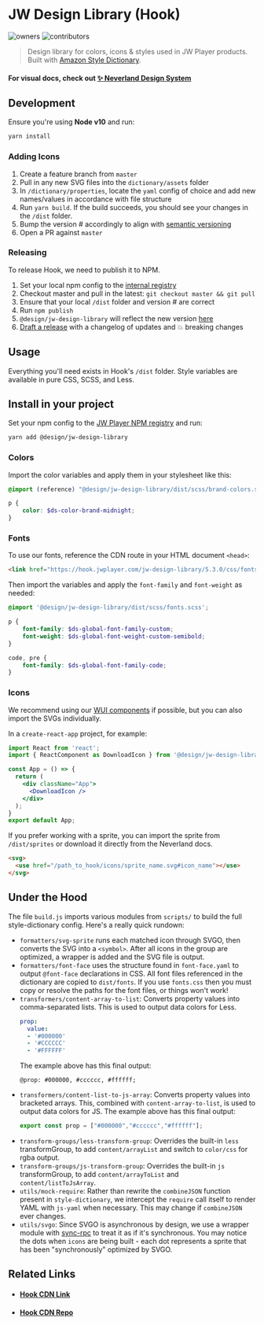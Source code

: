 # JW Design Library (Hook)

![owners](https://img.shields.io/badge/owners-Design--Team-brightgreen.svg)
![contributors](https://img.shields.io/badge/contributors-Portal--NL-yellow.svg)

> Design library for colors, icons & styles used in JW Player products. Built with 
[Amazon Style Dictionary](https://github.com/amzn/style-dictionary/).

#### For visual docs, check out [:sparkles:  Neverland Design System](https://design.jwplayer.com/docs/#/)

## Development

Ensure you're using **Node v10** and run:

```bash
yarn install
```

### Adding Icons

1. Create a feature branch from `master`
2. Pull in any new SVG files into the `dictionary/assets` folder
3. In `/dictionary/properties`, locate the `yaml` config of choice and add new names/values in accordance with file structure
4. Run `yarn build`. If the build succeeds, you should see your changes in the `/dist` folder.
5. Bump the version # accordingly to align with [semantic versioning](https://semver.org/)
6. Open a PR against `master`

### Releasing

To release Hook, we need to publish it to NPM.

1. Set your local npm config to the [internal registry](https://npm-registry.longtailvideo.com/-/web/detail/@design/jw-design-library)
2. Checkout master and pull in the latest: `git checkout master && git pull`
3. Ensure that your local `/dist` folder and version # are correct
4. Run `npm publish`
5. `@design/jw-design-library` will reflect the new version [here](https://npm-registry.longtailvideo.com/-/web/detail/@design/jw-design-library)
6. [Draft a release](https://github.com/jwplayer/jw-design-library/releases) with a changelog of updates and :boom: breaking changes


## Usage

Everything you'll need exists in Hook's `/dist` folder. Style variables are available in pure CSS, SCSS, and Less.

## Install in your project

Set your npm config to the [JW Player NPM registry](https://npm-registry.longtailvideo.com/-/web/detail/@design/jw-design-library) and run:

```bash
yarn add @design/jw-design-library
```

### Colors

Import the color variables and apply them in your stylesheet like this:

```scss
@import (reference) "@design/jw-design-library/dist/scss/brand-colors.scss";

p {
    color: $ds-color-brand-midnight;
}
```

### Fonts

To use our fonts, reference the CDN route in your HTML document `<head>`:

```html
<link href="https://hook.jwplayer.com/jw-design-library/5.3.0/css/fonts.css" rel="stylesheet" />
```

Then import the variables and apply the `font-family` and `font-weight` as needed:

```scss
@import '@design/jw-design-library/dist/scss/fonts.scss';

p {
    font-family: $ds-global-font-family-custom;
    font-weight: $ds-global-font-weight-custom-semibold;
}

code, pre {
    font-family: $ds-global-font-family-code;
}
```

### Icons

We recommend using our [WUI components](https://stg-wui.jwplayer.com/component/icon) if possible, but you can also import the SVGs individually. 

In a `create-react-app` project, for example:

```jsx
import React from 'react';
import { ReactComponent as DownloadIcon } from '@design/jw-design-library/dist/icon/dashboard/download.svg';

const App = () => {
  return (
    <div className="App">
      <DownloadIcon />
    </div>
  );
}
export default App;
```

If you prefer working with a sprite, you can import the sprite from `/dist/sprites` or download it directly from the Neverland docs.

```html
<svg>
  <use href="/path_to_hook/icons/sprite_name.svg#icon_name"></use>
</svg>
```


## Under the Hood

The file `build.js` imports various modules from `scripts/` to build the full style-dictionary config. Here's a really quick rundown:

* `formatters/svg-sprite` runs each matched icon through SVGO, then converts the
  SVG into a `<symbol>`. After all icons in the group are optimized, a wrapper is
  added and the SVG file is output.
* `formatters/font-face` uses the structure found in `font-face.yaml` to
output `@font-face` declarations in CSS. All font files referenced in the
dictionary are copied to `dist/fonts`. If you use `fonts.css` then you must copy
or resolve the paths for the font files, or things won't work!
* `transformers/content-array-to-list`: Converts property values into
  comma-separated lists. This is used to output data colors for Less.
  ```yaml
  prop:
    value:
    - '#000000'
    - '#CCCCCC'
    - '#FFFFFF'
  ```
  The example above has this final output:
  ```less
  @prop: #000000, #cccccc, #ffffff;
  ```
* `transformers/content-list-to-js-array`: Converts property values into
  bracketed arrays. This, combined with `content-array-to-list`, is used to
  output data colors for JS. The example above has this final output:
  ```js
  export const prop = ["#000000","#cccccc","#ffffff"];
  ```
* `transform-groups/less-transform-group`: Overrides the built-in `less`
  transformGroup, to add `content/arrayList` and switch to `color/css` for rgba
  output.
* `transform-groups/js-transform-group`: Overrides the built-in `js`
  transformGroup, to add `content/arrayToList` and `content/listToJsArray`.
* `utils/mock-require`: Rather than rewrite the `combineJSON` function present
  in `style-dictionary`, we intercept the `require` call itself to render YAML
  with `js-yaml` when necessary. This may change if `combineJSON` ever changes.
* `utils/svgo`: Since SVGO is asynchronous by design, we use a wrapper module
  with [sync-rpc](https://www.npmjs.com/package/sync-rpc) to treat it as if it's
  synchronous. You may notice the dots when `icons` are being built - each dot
  represents a sprite that has been "synchronously" optimized by SVGO.

## Related Links

* #### [Hook CDN Link](https://hook.jwplayer.com/)
* #### [Hook CDN Repo](https://github.com/jwplayer/hook)
